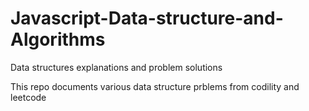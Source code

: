 # Javascript-Data-structure-and-Algorithms

Data structures explanations and problem solutions

This repo documents various data structure prblems from codility and leetcode